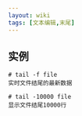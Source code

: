 ```yaml
---
layout: wiki
tags: [文本编辑,末尾]
---
```



## 实例

```
# tail -f file
实时文件结尾的最新数据

# tail -10000 file
显示文件结尾10000行
```